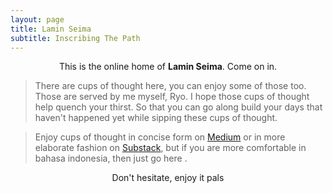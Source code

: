 ```yaml
---
layout: page
title: Lamin Seima
subtitle: Inscribing The Path
---
```

<p style="text-align: center;">This is the online home of <b>Lamin Seima</b>. Come on in.</p> 

> There are cups of thought here, you can enjoy some of those too. Those are served by me myself, Ryo.
> I hope those cups of thought help quench your thirst.
> So that you can go along build your days that haven't happened yet while sipping these cups of thought. 

> Enjoy cups of thought in concise form on [Medium](https://medium.com/@laminseima) 
> or in more elaborate fashion on [Substack](https://laminseima.substack.com), 
> but if you are more comfortable in bahasa indonesia, then just go here .

<p style="text-align: center;">Don't hesitate, enjoy it pals</p>

